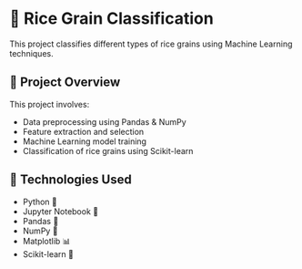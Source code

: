 # 🍚 Rice Grain Classification  

This project classifies different types of rice grains using Machine Learning techniques.

## 📜 Project Overview  
This project involves:
- Data preprocessing using Pandas & NumPy  
- Feature extraction and selection  
- Machine Learning model training  
- Classification of rice grains using Scikit-learn  

## 🚀 Technologies Used  
- Python 🐍  
- Jupyter Notebook 📓  
- Pandas 🐼  
- NumPy 🔢  
- Matplotlib 📊  
- Scikit-learn 🤖  

